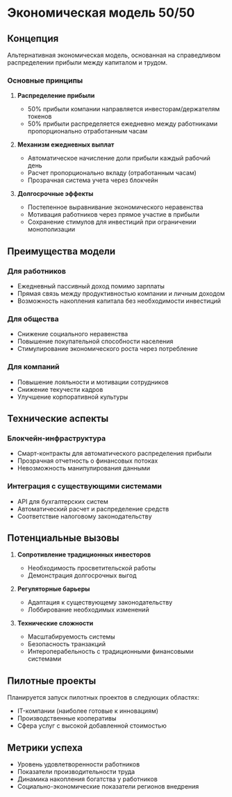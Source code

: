 # Экономическая модель 50/50

## Концепция

Альтернативная экономическая модель, основанная на справедливом распределении прибыли между капиталом и трудом.

### Основные принципы

1. **Распределение прибыли**
   - 50% прибыли компании направляется инвесторам/держателям токенов
   - 50% прибыли распределяется ежедневно между работниками пропорционально отработанным часам

2. **Механизм ежедневных выплат**
   - Автоматическое начисление доли прибыли каждый рабочий день
   - Расчет пропорционально вкладу (отработанным часам)
   - Прозрачная система учета через блокчейн

3. **Долгосрочные эффекты**
   - Постепенное выравнивание экономического неравенства
   - Мотивация работников через прямое участие в прибыли
   - Сохранение стимулов для инвестиций при ограничении монополизации

## Преимущества модели

### Для работников
- Ежедневный пассивный доход помимо зарплаты
- Прямая связь между продуктивностью компании и личным доходом
- Возможность накопления капитала без необходимости инвестиций

### Для общества
- Снижение социального неравенства
- Повышение покупательной способности населения
- Стимулирование экономического роста через потребление

### Для компаний
- Повышение лояльности и мотивации сотрудников
- Снижение текучести кадров
- Улучшение корпоративной культуры

## Технические аспекты

### Блокчейн-инфраструктура
- Смарт-контракты для автоматического распределения прибыли
- Прозрачная отчетность о финансовых потоках
- Невозможность манипулирования данными

### Интеграция с существующими системами
- API для бухгалтерских систем
- Автоматический расчет и распределение средств
- Соответствие налоговому законодательству

## Потенциальные вызовы

1. **Сопротивление традиционных инвесторов**
   - Необходимость просветительской работы
   - Демонстрация долгосрочных выгод

2. **Регуляторные барьеры**
   - Адаптация к существующему законодательству
   - Лоббирование необходимых изменений

3. **Технические сложности**
   - Масштабируемость системы
   - Безопасность транзакций
   - Интероперабельность с традиционными финансовыми системами

## Пилотные проекты

Планируется запуск пилотных проектов в следующих областях:
- IT-компании (наиболее готовые к инновациям)
- Производственные кооперативы
- Сфера услуг с высокой добавленной стоимостью

## Метрики успеха

- Уровень удовлетворенности работников
- Показатели производительности труда
- Динамика накопления богатства у работников
- Социально-экономические показатели регионов внедрения